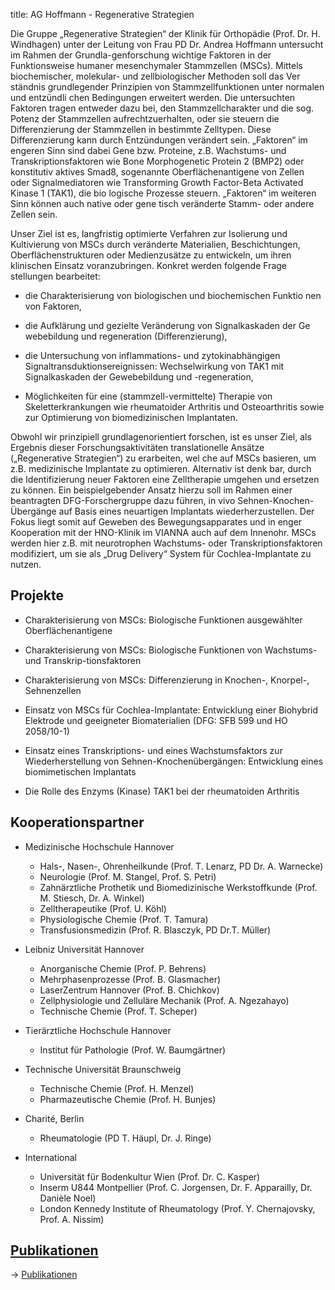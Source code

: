 title: AG Hoffmann - Regenerative Strategien

Die Gruppe „Regenerative Strategien“ der Klinik für Orthopädie (Prof. Dr. H. Windhagen) unter der Leitung von Frau PD Dr. Andrea Hoffmann untersucht im Rahmen der Grundla-genforschung wichtige Faktoren in der Funktionsweise humaner mesenchymaler Stammzellen (MSCs). Mittels biochemischer, molekular- und zellbiologischer Methoden soll das Ver ständnis grundlegender Prinzipien von Stammzellfunktionen unter normalen und entzündli chen Bedingungen erweitert werden. Die untersuchten Faktoren tragen entweder dazu bei, den Stammzellcharakter und die sog. Potenz der Stammzellen aufrechtzuerhalten, oder sie steuern die Differenzierung der Stammzellen in bestimmte Zelltypen. Diese Differenzierung kann durch Entzündungen verändert sein. „Faktoren“ im engeren Sinn sind dabei Gene bzw. Proteine, z.B. Wachstums- und Transkriptionsfaktoren wie Bone Morphogenetic Protein 2 (BMP2) oder konstitutiv aktives Smad8, sogenannte Oberflächenantigene von Zellen oder Signalmediatoren wie Transforming Growth Factor-Beta Activated Kinase 1 (TAK1), die bio logische Prozesse steuern. „Faktoren“ im weiteren Sinn können auch native oder gene tisch veränderte Stamm- oder andere Zellen sein.

Unser Ziel ist es, langfristig optimierte Verfahren zur Isolierung und Kultivierung von MSCs durch veränderte Materialien, Beschichtungen, Oberflächenstrukturen oder Medienzusätze zu entwickeln, um ihren klinischen Einsatz voranzubringen. Konkret werden folgende Frage stellungen bearbeitet:

-   die Charakterisierung von biologischen und biochemischen Funktio nen von Faktoren,

-   die Aufklärung und gezielte Veränderung von Signalkaskaden der Ge webebildung und  regeneration (Differenzierung),

-   die Untersuchung von inflammations- und zytokinabhängigen Signaltransduktionsereignissen: Wechselwirkung von TAK1 mit Signalkaskaden der Gewebebildung und -regeneration,

-   Möglichkeiten für eine (stammzell-vermittelte) Therapie von Skeletterkrankungen wie rheumatoider Arthritis und Osteoarthritis sowie zur Optimierung von biomedizinischen Implantaten.

Obwohl wir prinzipiell grundlagenorientiert forschen, ist es unser Ziel, als Ergebnis dieser Forschungsaktivitäten translationelle Ansätze („Regenerative Strategien“) zu erarbeiten, wel che auf MSCs basieren, um z.B. medizinische Implantate zu optimieren. Alternativ ist denk bar, durch die Identifizierung neuer Faktoren eine Zelltherapie umgehen und ersetzen zu können. Ein beispielgebender Ansatz hierzu soll im Rahmen einer beantragten DFG-Forschergruppe dazu führen, in vivo Sehnen-Knochen-Übergänge auf Basis eines neuartigen Implantats wiederherzustellen. Der Fokus liegt somit auf Geweben des Bewegungsapparates und in enger Kooperation mit der HNO-Klinik im VIANNA auch auf dem Innenohr. MSCs werden hier z.B. mit neurotrophen Wachstums- oder  Transkriptionsfaktoren modifiziert, um sie als „Drug Delivery“ System für Cochlea-Implantate zu nutzen.



## Projekte

-   Charakterisierung von MSCs: Biologische Funktionen ausgewählter Oberflächenantigene

-   Charakterisierung von MSCs: Biologische Funktionen von Wachstums- und Transkrip-tionsfaktoren

-   Charakterisierung von MSCs: Differenzierung in Knochen-, Knorpel-, Sehnenzellen

-   Einsatz von MSCs für Cochlea-Implantate: Entwicklung einer Biohybrid Elektrode und geeigneter Biomaterialien (DFG: SFB 599 und HO 2058/10-1)

-   Einsatz eines Transkriptions- und eines Wachstumsfaktors zur Wiederherstellung von Sehnen-Knochenübergängen: Entwicklung eines biomimetischen Implantats

-   Die Rolle des Enzyms (Kinase) TAK1 bei der rheumatoiden Arthritis


## Kooperationspartner

-   Medizinische Hochschule Hannover
    *   Hals-, Nasen-, Ohrenheilkunde (Prof. T. Lenarz, PD Dr. A. Warnecke)
    *   Neurologie (Prof. M. Stangel, Prof. S. Petri)
    *   Zahnärztliche Prothetik und Biomedizinische Werkstoffkunde (Prof. M. Stiesch, Dr. A. Winkel)
    *   Zelltherapeutike (Prof. U. Köhl)
    *   Physiologische Chemie (Prof. T. Tamura)
    *   Transfusionsmedizin (Prof. R. Blasczyk, PD Dr.T. Müller)

-   Leibniz Universität Hannover
    *   Anorganische Chemie (Prof. P. Behrens)
    *   Mehrphasenprozesse (Prof. B. Glasmacher)
    *   LaserZentrum Hannover (Prof. B. Chichkov)
    *   Zellphysiologie und Zelluläre Mechanik (Prof. A. Ngezahayo)
    *   Technische Chemie (Prof. T. Scheper)

-   Tierärztliche Hochschule Hannover
    *   Institut für Pathologie (Prof. W. Baumgärtner)

-   Technische Universität Braunschweig
    *   Technische Chemie (Prof. H. Menzel)
    *   Pharmazeutische Chemie (Prof. H. Bunjes)

-   Charité, Berlin
    *   Rheumatologie (PD T. Häupl, Dr. J. Ringe)

-   International
    *   Universität für Bodenkultur Wien (Prof. Dr. C. Kasper)
    *   Inserm U844 Montpellier (Prof. C. Jorgensen, Dr. F. Apparailly, Dr. Danièle Noel)
    *   London Kennedy Institute of Rheumatology (Prof. Y. Chernajovsky, Prof. A. Nissim)


## [Publikationen](hoffmann/publications.html)

-> [Publikationen](hoffmann/publications.html)
